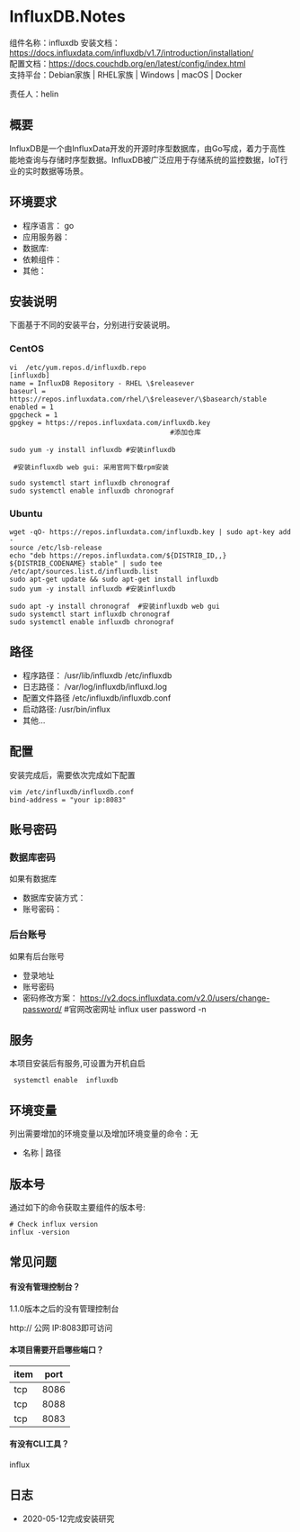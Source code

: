 # InfluxDB.Notes

组件名称：influxdb
安装文档：https://docs.influxdata.com/influxdb/v1.7/introduction/installation/  
配置文档：https://docs.couchdb.org/en/latest/config/index.html  
支持平台：Debian家族 | RHEL家族 | Windows | macOS | Docker  

责任人：helin

## 概要

InfluxDB是一个由InfluxData开发的开源时序型数据库，由Go写成，着力于高性能地查询与存储时序型数据。InfluxDB被广泛应用于存储系统的监控数据，IoT行业的实时数据等场景。

## 环境要求

* 程序语言： go
* 应用服务器：
* 数据库:  
* 依赖组件：
* 其他：

## 安装说明

下面基于不同的安装平台，分别进行安装说明。

### CentOS

```shell
vi  /etc/yum.repos.d/influxdb.repo
[influxdb]
name = InfluxDB Repository - RHEL \$releasever
baseurl = https://repos.influxdata.com/rhel/\$releasever/\$basearch/stable
enabled = 1
gpgcheck = 1
gpgkey = https://repos.influxdata.com/influxdb.key
                                        #添加仓库

sudo yum -y install influxdb #安装influxdb

 #安装influxdb web gui: 采用官网下载rpm安装

sudo systemctl start influxdb chronograf
sudo systemctl enable influxdb chronograf
```

### Ubuntu

```
wget -qO- https://repos.influxdata.com/influxdb.key | sudo apt-key add -
source /etc/lsb-release
echo "deb https://repos.influxdata.com/${DISTRIB_ID,,} ${DISTRIB_CODENAME} stable" | sudo tee /etc/apt/sources.list.d/influxdb.list
sudo apt-get update && sudo apt-get install influxdb
sudo yum -y install influxdb #安装influxdb

sudo apt -y install chronograf  #安装influxdb web gui
sudo systemctl start influxdb chronograf
sudo systemctl enable influxdb chronograf
```



## 路径

* 程序路径：     /usr/lib/influxdb /etc/influxdb
* 日志路径：  /var/log/influxdb/influxd.log
* 配置文件路径   /etc/influxdb/influxdb.conf
* 启动路径:       /usr/bin/influx
* 其他...

## 配置

安装完成后，需要依次完成如下配置

```shell
vim /etc/influxdb/influxdb.conf
bind-address = "your ip:8083" 
```

## 账号密码

### 数据库密码

如果有数据库

* 数据库安装方式：
* 账号密码：

### 后台账号

如果有后台账号

* 登录地址 
* 账号密码    
* 密码修改方案：
https://v2.docs.influxdata.com/v2.0/users/change-password/     #官网改密网址
influx user password -n <username>

## 服务

本项目安装后有服务,可设置为开机自启



```
 systemctl enable  influxdb                       
```

## 环境变量

列出需要增加的环境变量以及增加环境变量的命令：无

* 名称 | 路径

## 版本号

通过如下的命令获取主要组件的版本号: 

```
# Check influx version
influx -version 
```

## 常见问题

#### 有没有管理控制台？

1.1.0版本之后的没有管理控制台

http:// 公网 IP:8083即可访问

#### 本项目需要开启哪些端口？

| item | port |
| ---- | ---- |
| tcp  | 8086 |
| tcp  | 8088 |
| tcp  | 8083 |

#### 有没有CLI工具？

influx

## 日志

* 2020-05-12完成安装研究
